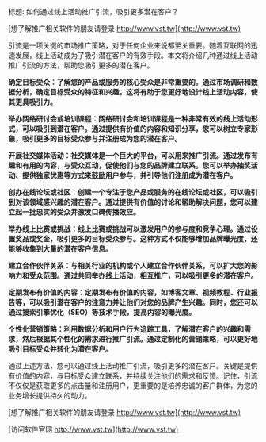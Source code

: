 标题: 如何通过线上活动推广引流，吸引更多潜在客户？

[想了解推广相关软件的朋友请登录 http://www.vst.tw](http://www.vst.tw)

引流是一项关键的市场推广策略，对于任何企业来说都至关重要。随着互联网的迅速发展，线上活动成为了吸引潜在客户的有效手段。本文将介绍几种通过线上活动推广引流的方法，帮助您吸引更多的潜在客户。

**确定目标受众：了解您的产品或服务的核心受众是非常重要的。通过市场调研和数据分析，确定目标受众的特征和兴趣。这将有助于您更好地设计线上活动内容，使其更具吸引力。**

**举办网络研讨会或培训课程：网络研讨会和培训课程是一种非常有效的线上活动形式，可以吸引到潜在客户。通过提供有价值的内容和知识分享，您可以树立专家形象，吸引更多的目标受众参与并注册成为您的潜在客户。**

**开展社交媒体活动：社交媒体是一个巨大的平台，可以用来推广引流。通过发布有趣和有用的内容，与受众互动，促使他们与您的品牌建立联系。您可以举办抽奖活动、提供独家优惠等方式来鼓励用户参与，并引导他们注册成为潜在客户。**

**创办在线论坛或社区：创建一个专注于您产品或服务的在线论坛或社区，可以吸引到对该领域感兴趣的潜在客户。通过提供有价值的讨论和帮助解决问题，您可以建立起一批忠实的受众并激发口碑传播效应。**

**举办线上比赛或挑战：线上比赛或挑战可以激发用户的参与度和竞争心理。通过设置奖品或奖金，吸引更多的目标受众参与。这种方式不仅能够增加品牌曝光度，还能够收集到大量的潜在客户信息。**

**建立合作伙伴关系：与相关行业的机构或个人建立合作伙伴关系，可以扩大您的影响力和受众范围。通过共同举办线上活动，相互推广，可以吸引更多的潜在客户。**

**定期发布有价值的内容：定期发布有价值的内容，如博客文章、视频教程、行业报告等，可以吸引潜在客户的注意力并让他们对您的品牌产生兴趣。同时，您还可以通过搜索引擎优化（SEO）等技术手段，提高内容的曝光度。**

**个性化营销策略：利用数据分析和用户行为追踪工具，了解潜在客户的兴趣和需求，然后根据其个性化的需求进行推广引流。通过定制化的营销策略，可以更好地吸引目标受众并转化为潜在客户。**

通过上述方法，您可以通过线上活动推广引流，吸引更多的潜在客户。关键是提供有价值的内容，与目标受众建立联系，并持续关注他们的需求和反馈。记住，引流不仅仅是获取更多的点击量和注册用户，更重要的是培养忠诚的客户群体，为您的业务增长提供持久的动力。

[想了解推广相关软件的朋友请登录 http://www.vst.tw](http://www.vst.tw)


[访问软件官网 http://www.vst.tw](http://www.vst.tw)

